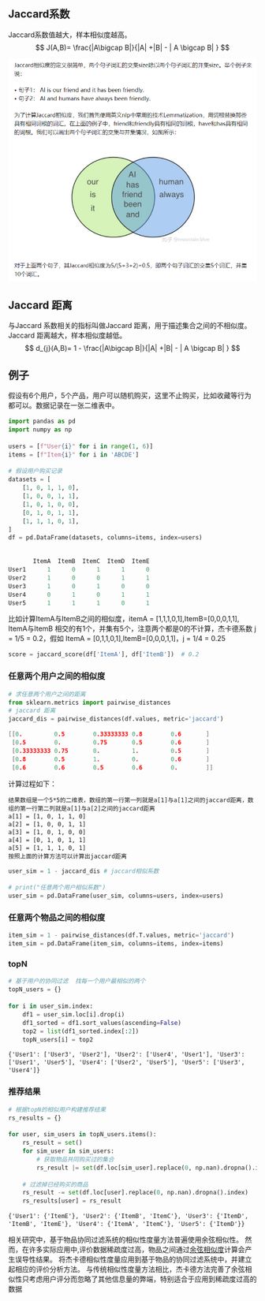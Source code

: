 ## Jaccard系数

Jaccard系数值越大，样本相似度越高。
$$
J(A,B)= \frac{|A\bigcap B|}{|A| +|B| - | A \bigcap B| }
$$


![image-20210306101356476](img\image-20210306101356476.png)





## Jaccard 距离

与Jaccard 系数相关的指标叫做Jaccard 距离，用于描述集合之间的不相似度。Jaccard 距离越大，样本相似度越低。
$$
d_{j}(A,B)= 1 - \frac{|A\bigcap B|}{|A| +|B| - | A \bigcap B| }
$$




## 例子

假设有6个用户，5个产品，用户可以随机购买，这里不止购买，比如收藏等行为都可以。数据记录在一张二维表中。

```python
import pandas as pd
import numpy as np

users = [f"User{i}" for i in range(1, 6)]
items = [f"Item{i}" for i in 'ABCDE']

# 假设用户购买记录
datasets = [
    [1, 0, 1, 1, 0],
    [1, 0, 0, 1, 1],
    [1, 0, 1, 0, 0],
    [0, 1, 0, 1, 1],
    [1, 1, 1, 0, 1],
]
df = pd.DataFrame(datasets, columns=items, index=users)
```

`````c

       ItemA  ItemB  ItemC  ItemD  ItemE
User1      1      0      1      1      0
User2      1      0      0      1      1
User3      1      0      1      0      0
User4      0      1      0      1      1
User5      1      1      1      0      1
`````

比如计算ItemA与ItemB之间的相似度，itemA = [1,1,1,0,1],ItemB=[0,0,0,1,1],    ItemA与ItemB 相交的有1个，并集有5个，注意两个都是0的不计算，杰卡德系数 j = 1/5 = 0.2，假如 ItemA = [0,1,1,0,1],ItemB=[0,0,0,1,1]，j = 1/4 = 0.25

```python
score = jaccard_score(df['ItemA'], df['ItemB'])  # 0.2
```

### 任意两个用户之间的相似度

```python
# 求任意两个用户之间的距离
from sklearn.metrics import pairwise_distances
# jaccard 距离
jaccard_dis = pairwise_distances(df.values, metric='jaccard')
```

```c
[[0.         0.5        0.33333333 0.8        0.6       ]
 [0.5        0.         0.75       0.5        0.6       ]
 [0.33333333 0.75       0.         1.         0.5       ]
 [0.8        0.5        1.         0.         0.6       ]
 [0.6        0.6        0.5        0.6        0.        ]]
```

计算过程如下：

```
结果数组是一个5*5的二维表，数组的第一行第一列就是a[1]与a[1]之间的jaccard距离，数组的第一行第二列就是a[1]与a[2]之间的jaccard距离
a[1] = [1, 0, 1, 1, 0]
a[2] = [1, 0, 0, 1, 1]
a[3] = [1, 0, 1, 0, 0]
a[4] = [0, 1, 0, 1, 1]
a[5] = [1, 1, 1, 0, 1]
按照上面的计算方法可以计算出jaccard距离
```



```python
user_sim = 1 - jaccard_dis # jaccard相似系数

# print("任意两个用户相似系数")
user_sim = pd.DataFrame(user_sim, columns=users, index=users)
```



### 任意两个物品之间的相似度

```python
item_sim = 1 - pairwise_distances(df.T.values, metric='jaccard')
item_sim = pd.DataFrame(item_sim, columns=items, index=items)
```



### topN

```python
# 基于用户的协同过滤  找每一个用户最相似的两个
topN_users = {}

for i in user_sim.index:
    df1 = user_sim.loc[i].drop(i)
    df1_sorted = df1.sort_values(ascending=False)
    top2 = list(df1_sorted.index[:2])
    topN_users[i] = top2
```

````
{'User1': ['User3', 'User2'], 'User2': ['User4', 'User1'], 'User3': ['User1', 'User5'], 'User4': ['User2', 'User5'], 'User5': ['User3', 'User4']}
````

### 推荐结果

```python
# 根据topN的相似用户构建推荐结果
rs_results = {}

for user, sim_users in topN_users.items():
    rs_result = set()
    for sim_user in sim_users:
        # 获取物品共同购买过的集合
        rs_result |= set(df.loc[sim_user].replace(0, np.nan).dropna().index)

    # 过滤掉已经购买的商品
    rs_result -= set(df.loc[user].replace(0, np.nan).dropna().index)
    rs_results[user] = rs_result
```

```
{'User1': {'ItemE'}, 'User2': {'ItemB', 'ItemC'}, 'User3': {'ItemD', 'ItemB', 'ItemE'}, 'User4': {'ItemA', 'ItemC'}, 'User5': {'ItemD'}}
```



相关研究中，基于物品协同过滤系统的相似性度量方法普遍使用余弦相似性。 然而，在许多实际应用中,评价数据稀疏度过高，物品之间通过[余弦相似度](https://baike.baidu.com/item/余弦相似度/17509249)计算会产生误导性结果。 将杰卡德相似性度量应用到基于物品的协同过滤系统中，并建立起相应的评价分析方法。 与传统相似性度量方法相比，杰卡德方法完善了余弦相似性只考虑用户评分而忽略了其他信息量的弊端，特别适合于应用到稀疏度过高的数据